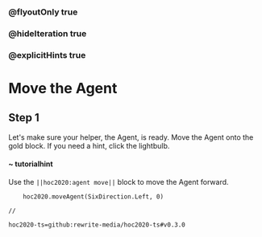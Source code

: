 ### @flyoutOnly true
### @hideIteration true
### @explicitHints true

# Move the Agent

## Step 1
Let's make sure your helper, the Agent, is ready. Move the Agent onto the gold block. If you need a hint, click the lightbulb.

#### ~ tutorialhint 
Use the ``||hoc2020:agent move||`` block to move the Agent forward.

```ghost
    hoc2020.moveAgent(SixDirection.Left, 0)
```
```template
//
```
```package
hoc2020-ts=github:rewrite-media/hoc2020-ts#v0.3.0
```